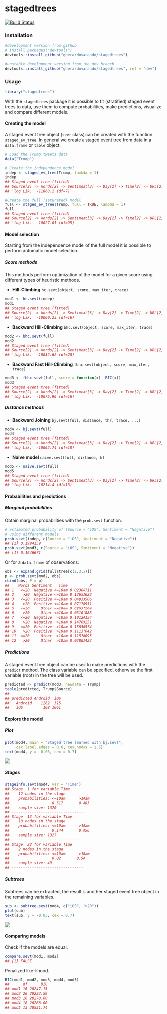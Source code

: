
<!-- README.md is generated from README.Rmd. Please edit that file -->
stagedtrees
===========

[![Build Status](https://travis-ci.com/gherardovarando/stagedtrees.svg?branch=master)](https://travis-ci.com/gherardovarando/stagedtrees)

### Installation

``` r
#development version from github
# install.packages("devtools")
devtools::install_github("gherardovarando/stagedtrees")

#unstable development version from the dev branch
devtools::install_github("gherardovarando/stagedtrees", ref = "dev")
```

### Usage

``` r
library("stagedtrees")
```

With the `stagedtrees` package it is possible to fit (stratified) staged event trees to data, use them to compute probabilities, make predictions, visualize and compare different models.

#### Creating the model

A staged event tree object (`sevt` class) can be created with the function `staged_ev_tree`. In general we create a staged event tree from data in a `data.frame` or `table` object.

``` r
# Load the Trump tweets data
data("Trump")

# Create the independence model 
indep <- staged_ev_tree(Trump, lambda = 1)
indep
## Staged event tree (fitted) 
## Source[2] -> Words[2] -> Sentiment[3] -> Day[2] -> Time[2] -> URL[2]  
## 'log Lik.' -11868.2 (df=7)

#Create the full (saturated) model
full <- staged_ev_tree(Trump, full = TRUE, lambda = 1) 
full
## Staged event tree (fitted) 
## Source[2] -> Words[2] -> Sentiment[3] -> Day[2] -> Time[2] -> URL[2]  
## 'log Lik.' -10027.01 (df=95)
```

#### Model selection

Starting from the independence model of the full model it is
possible to perform automatic model selection.

##### Score methods

This methods perform optimization of the model for a given score using different types of heuristic methods.

-   **Hill-Climbing** `hc.sevt(object, score, max_iter, trace)`

``` r
mod1 <- hc.sevt(indep)
mod1
## Staged event tree (fitted) 
## Source[2] -> Words[2] -> Sentiment[3] -> Day[2] -> Time[2] -> URL[2]  
## 'log Lik.' -10060.23 (df=16)
```

-   **Backward Hill-Climbing** `bhc.sevt(object, score, max_iter, trace)`

``` r
mod2 <- bhc.sevt(full)
mod2
## Staged event tree (fitted) 
## Source[2] -> Words[2] -> Sentiment[3] -> Day[2] -> Time[2] -> URL[2]  
## 'log Lik.' -10032.62 (df=20)
```

-   **Backward Fast Hill-Climbing** `fbhc.sevt(object, score, max_iter, trace)`

``` r
mod3 <- fbhc.sevt(full, score = function(x) -BIC(x))
mod3
## Staged event tree (fitted) 
## Source[2] -> Words[2] -> Sentiment[3] -> Day[2] -> Time[2] -> URL[2]  
## 'log Lik.' -10075.96 (df=16)
```

##### Distance methods

-   **Backward Joining** `bj.sevt(full, distance, thr, trace, ...)`

``` r
mod4 <- bj.sevt(full)
mod4
## Staged event tree (fitted) 
## Source[2] -> Words[2] -> Sentiment[3] -> Day[2] -> Time[2] -> URL[2]  
## 'log Lik.' -10062.74 (df=18)
```

-   **Naive model** `naive.sevt(full, distance, k)`

``` r
mod5 <- naive.sevt(full)
mod5
## Staged event tree (fitted) 
## Source[2] -> Words[2] -> Sentiment[3] -> Day[2] -> Time[2] -> URL[2]  
## 'log Lik.' -10214.4 (df=13)
```

#### Probabilities and predictions

##### Marginal probabilities

Obtain marginal probabilities with the `prob.sevt` function.

``` r
# estimated probability of (Source = "iOS", Sentiment = "Negative")
# using different models
prob.sevt(indep, c(Source = "iOS", Sentiment = "Negative")) 
## [1] 0.1994159
prob.sevt(mod3, c(Source = "iOS", Sentiment = "Negative"))
## [1] 0.1646671
```

Or for a `data.frame` of observations:

``` r
obs <- expand.grid(full$tree[c(2,3,5)])
p <- prob.sevt(mod2, obs)
cbind(obs, P = p)
##    Words Sentiment   Time          P
## 1   <=20  Negative <=10am 0.02306711
## 2    >20  Negative <=10am 0.12653622
## 3   <=20  Positive <=10am 0.04933506
## 4    >20  Positive <=10am 0.07176951
## 5   <=20     Other <=10am 0.02637204
## 6    >20     Other <=10am 0.03101888
## 7   <=20  Negative  >10am 0.10120134
## 8    >20  Negative  >10am 0.14709251
## 9   <=20  Positive  >10am 0.15850574
## 10   >20  Positive  >10am 0.11137642
## 11  <=20     Other  >10am 0.11570095
## 12   >20     Other  >10am 0.03802423
```

##### Predictions

A staged event tree object can be used to make predictions with the `predict` method. The class variable can be specified, otherwise the first variable (root) in the tree will be used.

``` r
predicted <- predict(mod3, newdata = Trump)
table(predicted, Trump$Source)
##          
## predicted Android  iOS
##   Android    1262  315
##   iOS         108 1061
```

#### Explore the model

##### Plot

``` r
plot(mod4, main = "Staged tree learned with bj.sevt", 
     cex.label.edges = 0.6, cex.nodes = 1.5)
text(mod4, y = -0.03, cex = 0.7)
```

![](README_files/figure-markdown_github/unnamed-chunk-12-1.png)

##### Stages

``` r
stageinfo.sevt(mod4, var = "Time")
## Stage  1 for variable Time 
##    12 nodes in the stage 
##    probabilities: <=10am      >10am 
##                   0.517       0.483      
##    sample size: 1370 
## --------------------------------
## Stage  13 for variable Time 
##    10 nodes in the stage 
##    probabilities: <=10am      >10am 
##                   0.144       0.856      
##    sample size: 1327 
## --------------------------------
## Stage  22 for variable Time 
##    2 nodes in the stage 
##    probabilities: <=10am      >10am 
##                   0.02       0.98      
##    sample size: 49 
## --------------------------------
```

##### Subtrees

Subtrees can be extracted, the result is another staged event tree object in the remaining variables.

``` r
sub <- subtree.sevt(mod4, c("iOS", ">20"))
plot(sub)
text(sub, y = -0.03, cex = 0.7)
```

![](README_files/figure-markdown_github/unnamed-chunk-14-1.png)

#### Comparing models

Check if the models are equal.

``` r
compare.sevt(mod1, mod2)
## [1] FALSE
```

Penalized like-lihood.

``` r
BIC(mod1, mod2, mod3, mod4, mod5)
##      df      BIC
## mod1 16 20247.15
## mod2 20 20223.59
## mod3 16 20278.60
## mod4 18 20268.00
## mod5 13 20531.74
```
